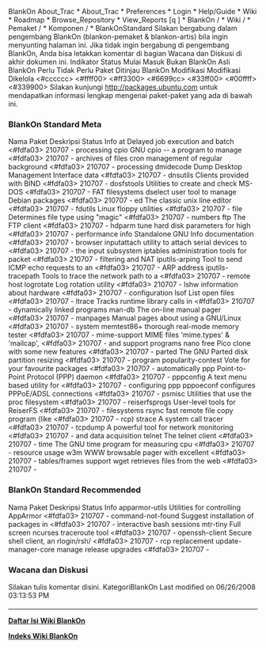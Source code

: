    BlankOn
 About_Trac
    * About_Trac
    * Preferences
    * Login
    * Help/Guide
    * Wiki
    * Roadmap
    * Browse_Repository
    * View_Reports
[q                 ]
    * BlankOn  /
    * Wiki  /
    * Pemaket  /
    * Komponen  /
    * BlankOnStandard
Silakan bergabung dalam pengembang BlankOn (​blankon-pemaket & ​blankon-artis)
bila ingin menyunting halaman ini. Jika tidak ingin bergabung di pengembang
BlankOn, Anda bisa letakkan komentar di bagian Wacana dan Diskusi di akhir
dokumen ini.
Indikator
Status
Mulai     Masuk     Bukan BlankOn Asli BlankOn Perlu      Tidak Perlu Paket
Ditinjau  BlankOn                              Modifikasi Modifikasi  Dikelola
<#cccccc> <#ffff00> <#ff3300>     <#6699cc>    <#33ff00>  <#00ffff>   <#339900>
Silakan kunjungi ​http://packages.ubuntu.com untuk mendapatkan informasi
lengkap mengenai paket-paket yang ada di bawah ini.
### BlankOn Standard Meta
Nama Paket         Deskripsi                              Status           Info
at                 Delayed job execution and batch        <#fdfa03> 210707 -
                   processing
cpio               GNU cpio -- a program to manage        <#fdfa03> 210707 -
                   archives of files
cron               management of regular background       <#fdfa03> 210707 -
                   processing
dmidecode          Dump Desktop Management Interface data <#fdfa03> 210707 -
dnsutils           Clients provided with BIND             <#fdfa03> 210707 -
dosfstools         Utilities to create and check MS-DOS   <#fdfa03> 210707 -
                   FAT filesystems
dselect            user tool to manage Debian packages    <#fdfa03> 210707 -
ed                 The classic unix line editor           <#fdfa03> 210707 -
fdutils            Linux floppy utilities                 <#fdfa03> 210707 -
file               Determines file type using "magic"     <#fdfa03> 210707 -
                   numbers
ftp                The FTP client                         <#fdfa03> 210707 -
hdparm             tune hard disk parameters for high     <#fdfa03> 210707 -
                   performance
info               Standalone GNU Info documentation      <#fdfa03> 210707 -
                   browser
inputattach        utility to attach serial devices to    <#fdfa03> 210707 -
                   the input subsystem
iptables           administration tools for packet        <#fdfa03> 210707 -
                   filtering and NAT
iputils-arping     Tool to send ICMP echo requests to an  <#fdfa03> 210707 -
                   ARP address
iputils-tracepath  Tools to trace the network path to a   <#fdfa03> 210707 -
                   remote host
logrotate          Log rotation utility                   <#fdfa03> 210707 -
lshw               information about hardware             <#fdfa03> 210707 -
                   configuration
lsof               List open files                        <#fdfa03> 210707 -
ltrace             Tracks runtime library calls in        <#fdfa03> 210707 -
                   dynamically linked programs
man-db             The on-line manual pager               <#fdfa03> 210707 -
manpages           Manual pages about using a GNU/Linux   <#fdfa03> 210707 -
                   system
memtest86+         thorough real-mode memory tester       <#fdfa03> 210707 -
mime-support       MIME files 'mime.types' & 'mailcap',   <#fdfa03> 210707 -
                   and support programs
nano               free Pico clone with some new features <#fdfa03> 210707 -
parted             The GNU Parted disk partition resizing <#fdfa03> 210707 -
                   program
popularity-contest Vote for your favourite packages       <#fdfa03> 210707 -
                   automatically
ppp                Point-to-Point Protocol (PPP) daemon   <#fdfa03> 210707 -
pppconfig          A text menu based utility for          <#fdfa03> 210707 -
                   configuring ppp
pppoeconf          configures PPPoE/ADSL connections      <#fdfa03> 210707 -
psmisc             Utilities that use the proc filesystem <#fdfa03> 210707 -
reiserfsprogs      User-level tools for ReiserFS          <#fdfa03> 210707 -
                   filesystems
rsync              fast remote file copy program (like    <#fdfa03> 210707 -
                   rcp)
strace             A system call tracer                   <#fdfa03> 210707 -
tcpdump            A powerful tool for network monitoring <#fdfa03> 210707 -
                   and data acquisition
telnet             The telnet client                      <#fdfa03> 210707 -
time               The GNU time program for measuring cpu <#fdfa03> 210707 -
                   resource usage
w3m                WWW browsable pager with excellent     <#fdfa03> 210707 -
                   tables/frames support
wget               retrieves files from the web           <#fdfa03> 210707 -
### BlankOn Standard Recommended
Nama Paket          Deskripsi                           Status           Info
apparmor-utils      Utilities for controlling AppArmor  <#fdfa03> 210707 -
command-not-found   Suggest installation of packages in <#fdfa03> 210707 -
                    interactive bash sessions
mtr-tiny            Full screen ncurses traceroute tool <#fdfa03> 210707 -
openssh-client      Secure shell client, an rlogin/rsh/ <#fdfa03> 210707 -
                    rcp replacement
update-manager-core manage release upgrades             <#fdfa03> 210707 -
### Wacana dan Diskusi
Silakan tulis komentar disini.
KategoriBlankOn
Last modified on 06/26/2008 03:13:53 PM
#### 
    
 
 
 
 
 
---
[**Daftar Isi Wiki BlankOn**](/DaftarIsi/README.md)
 
[**Indeks Wiki BlankOn**](/Indeks.md)
